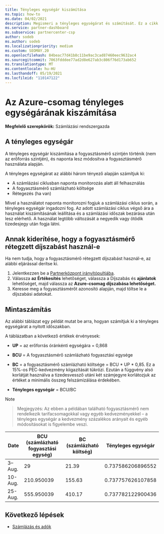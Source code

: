 ```yaml
---
title: Tényleges egységár kiszámítása
ms.topic: how-to
ms.date: 04/02/2021
description: Megismeri a tényleges egységárat és számítását. Ez a cikk egy mintaszámítást is tartalmaz.
ms.service: partner-dashboard
ms.subservice: partnercenter-csp
author: sodeb
ms.author: sodeb
ms.localizationpriority: medium
ms.custom: SEOMAY.20
ms.openlocfilehash: 84beac77d41b8c11be9ac3cad87460eec9632ac4
ms.sourcegitcommit: 7063fdddee77ad2d8e627ab3c806f76d173ab652
ms.translationtype: MT
ms.contentlocale: hu-HU
ms.lasthandoff: 05/19/2021
ms.locfileid: "110147122"
---
```

# <a name="effective-unit-price-calculation-for-azure-plan-consumption"></a>Az Azure-csomag tényleges egységárának kiszámítása

**Megfelelő szerepkörök:** Számlázási rendszergazda

## <a name="the-effective-unit-price"></a>A tényleges egységár

A tényleges egységár kiszámítása a fogyasztásmérő szintjén történik (nem az erőforrás szintjén), és naponta lesz módosítva a fogyasztásmérő használata alapján.

A tényleges egységárat az alábbi három tényező alapján számítjuk ki:

- A számlázási ciklusban naponta monitorozás alatt áll felhasználás
- A fogyasztásmérő számlázható költsége
- Rétegezés (ha van)

Mivel a használatot naponta monitorozni fogjuk a számlázási ciklus során, a tényleges egységár ingadozni fog. Az adott számlázási ciklus végső ára a használat kiszámításának leállítása és a számlázási időszak bezárása után lesz elérhető. A használat legtöbb változását a negyedik vagy ötödik tizedesjegy után fogja látni.

## <a name="find-out-whether-your-meter-uses-tiered-pricing"></a>Annak kiderítése, hogy a fogyasztásmérő rétegzett díjszabást használ-e

Ha nem tudja, hogy a fogyasztásmérő rétegzett díjszabást használ-e, az alábbi eljárással derítse ki. 

1. Jelentkezzen be a [Partnerközpont irányítópultjába](https://partner.microsoft.com/dashboard/).
2. Válassza **az Értékesítés** lehetőséget, válassza a Díjszabás és **ajánlatok** lehetőséget, majd válassza az **Azure-csomag díjszabása lehetőséget.**
3. Keresse meg a fogyasztásmérőt azonosító alapján, majd töltse le a díjszabási adatokat. 

## <a name="sample-calculation"></a>Mintaszámítás

Az alábbi táblázat egy példát mutat be arra, hogyan számítjuk ki a tényleges egységárat a nyitott időszakban.

A táblázatban a következő értékek érvényesek: 

- **UP** = az erőforrás óránkénti egységára = 0,868

- **BCU** = A fogyasztásmérő számlázható fogyasztási egysége

- **BC** = a fogyasztásmérő számlázható költsége = BCU * UP * 0,85. Ez a 15%-os PEC-kedvezmény kiigazítását tükrözi. Ezután a függvény alsó korlátját használva a tizedesvessző utáni két számjegyre korlátozjuk az értéket a minimális összeg felszámizálása érdekében. 

- **Tényleges egységár** = BCU/BC

>[!NOTE]

>Megjegyzés: Az ebben a példában található fogyasztásmérő nem rendelkezik tarifacsomagokkal vagy egyéb kedvezményekkel – a tényleges egységár a kedvezmény százalékos arányait és egyéb módosításokat is figyelembe veszi.


| Date | BCU (számlázható fogyasztási egység) | BC (számlázható költség) | Tényleges egységár |
| ------ | ----------- | ----------- | ----------- |  
| 3–Aug. | 29 | 21.39 | 0.737586206896552 |
| 10-Aug. | 210.950039 | 155.63 | 0.737757626107858 |
| 25-Aug. | 555.950039 | 410.17 | 0.737782122900436 |

## <a name="next-steps"></a>Következő lépések

- [Számlázás és adók](billing.md)
